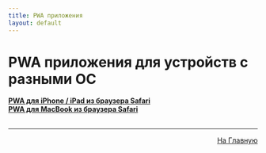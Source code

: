 ```yaml
---
title: PWA приложения
layout: default
---
```

# PWA приложения для устройств с разными ОС

<a href="subp/pwa_ios" target="_blank" rel="noopener">**PWA для iPhone / iPad из браузера Safari**</a>  
<a href="subp/pwa_mac" target="_blank" rel="noopener">**PWA для MacBook из браузера Safari**</a>  <br><br>

---
<p  align="right"><a href="https://lazykpub.github.io/Lazykpub" target="_blank">На Главную</a></p>


